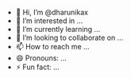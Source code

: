 - 👋 Hi, I’m @dharunikax
- 👀 I’m interested in ...
- 🌱 I’m currently learning ...
- 💞️ I’m looking to collaborate on ...
- 📫 How to reach me ...
- 😄 Pronouns: ...
- ⚡ Fun fact: ...

<!---
dharunikax/dharunikax is a ✨ special ✨ repository because its `README.md` (this file) appears on your GitHub profile.
You can click the Preview link to take a look at your changes.
--->

